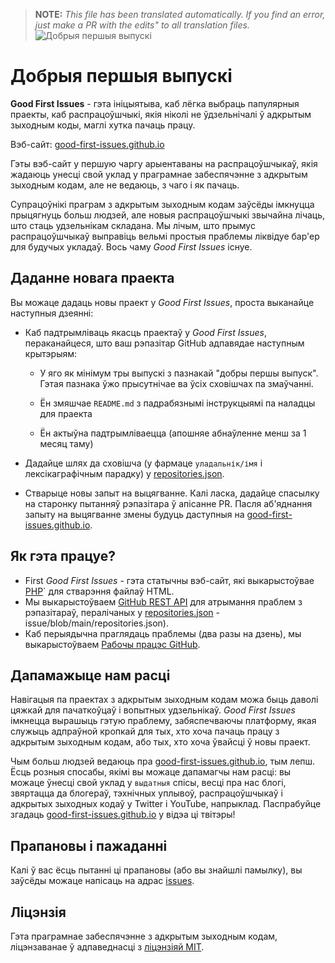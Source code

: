 >**NOTE:** _This file has been translated automatically. If you find an error, just make a PR with the edits" to all translation files._
![Добрыя першыя выпускі](../assets/github/social-preview.png)

# Добрыя першыя выпускі

**Good First Issues** - гэта ініцыятыва, каб лёгка выбраць папулярныя праекты, каб распрацоўшчыкі, якія ніколі не ўдзельнічалі ў адкрытым зыходным коды, маглі хутка пачаць працу.

Вэб-сайт: [good-first-issues.github.io](https://good-first-issues.github.io)

Гэты вэб-сайт у першую чаргу арыентаваны на распрацоўшчыкаў, якія жадаюць унесці свой уклад у праграмнае забеспячэнне з адкрытым зыходным кодам, але не ведаюць, з чаго і як пачаць.

Супрацоўнікі праграм з адкрытым зыходным кодам заўсёды імкнуцца прыцягнуць больш людзей, але новыя распрацоўшчыкі звычайна лічаць, што стаць удзельнікам складана. Мы лічым, што прымус распрацоўшчыкаў выправіць вельмі простыя праблемы ліквідуе бар'ер для будучых укладаў. Вось чаму *Good First Issues* існуе.

## Даданне новага праекта

Вы можаце дадаць новы праект у *Good First Issues*, проста выканайце наступныя дзеянні:

- Каб падтрымліваць якасць праектаў у *Good First Issues*, пераканайцеся, што ваш рэпазітар GitHub адпавядае наступным крытэрыям:

     - У яго як мінімум тры выпускі з пазнакай "добры першы выпуск". Гэтая пазнака ўжо прысутнічае ва ўсіх сховішчах па змаўчанні.

     - Ён змяшчае `README.md` з падрабязнымі інструкцыямі па наладцы для праекта

     - Ён актыўна падтрымліваецца (апошняе абнаўленне менш за 1 месяц таму)

- Дадайце шлях да сховішча (у фармаце `уладальнік/імя` і лексікаграфічным парадку) у [repositories.json](https://github.com/gomzyakov/good-first-issue/blob/main/repositories.json).

- Стварыце новы запыт на выцягванне. Калі ласка, дадайце спасылку на старонку пытанняў рэпазітара ў апісанне PR. Пасля аб'яднання запыту на выцягванне змены будуць даступныя на [good-first-issues.github.io](https://good-first-issues.github.io).

## Як гэта працуе?

- First *Good First Issues* - гэта статычны вэб-сайт, які выкарыстоўвае [PHP](https://www.php.net)` для стварэння файлаў HTML.
- Мы выкарыстоўваем [GitHub REST API](https://docs.github.com/en/rest) для атрымання праблем з рэпазітараў, пералічаных у [repositories.json](https://github.com/gomzyakov/good-first) -issue/blob/main/repositories.json).
- Каб перыядычна праглядаць праблемы (два разы на дзень), мы выкарыстоўваем [Рабочы працэс GitHub](https://docs.github.com/en/actions/using-workflows).

## Дапамажыце нам расці

Навігацыя па праектах з адкрытым зыходным кодам можа быць даволі цяжкай для пачаткоўцаў і вопытных удзельнікаў. *Good First Issues* імкнецца вырашыць гэтую праблему, забяспечваючы платформу, якая служыць адпраўной кропкай для тых, хто хоча пачаць працу з адкрытым зыходным кодам, або тых, хто хоча ўвайсці ў новы праект.

Чым больш людзей ведаюць пра [good-first-issues.github.io](https://good-first-issues.github.io), тым лепш. Ёсць розныя спосабы, якімі вы можаце дапамагчы нам расці: вы можаце ўнесці свой уклад у `выдатныя` спісы, весці пра нас блогі, звяртацца да блогераў, тэхнічных уплывоў, распрацоўшчыкаў і адкрытых зыходных кодаў у Twitter і YouTube, напрыклад. Паспрабуйце згадаць [good-first-issues.github.io](https://good-first-issues.github.io) у відэа ці твітэры!

## Прапановы і пажаданні

Калі ў вас ёсць пытанні ці прапановы (або вы знайшлі памылку), вы заўсёды можаце напісаць на адрас [issues](https://github.com/good-first-issues/good-first-issues.github.io/issues).

## Ліцэнзія

Гэта праграмнае забеспячэнне з адкрытым зыходным кодам, ліцэнзаванае ў адпаведнасці з [ліцэнзіяй MIT](https://github.com/good-first-issues/good-first-issues.github.io/blob/main/LICENSE).
